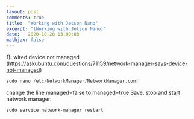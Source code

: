 ```yaml
---
layout: post
comments: true
title:  "Working with Jetson Nano"
excerpt: "(Working with Jetson Nano)"
date:   2020-10-20 13:00:00
mathjax: false
---
```

1): wired device not managed (https://askubuntu.com/questions/71159/network-manager-says-device-not-managed)

```python
sudo nano /etc/NetworkManager/NetworkManager.conf
```

change the line managed=false to managed=true
Save, stop and start network manager:

```python
sudo service network-manager restart
```
